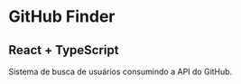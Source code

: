 <h1>GitHub Finder</h1>
<h2>React + TypeScript</h2>

Sistema de busca de usuários consumindo a API do GitHub. 
